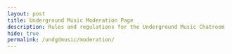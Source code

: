 ```yaml
---
layout: post
title: Underground Music Moderation Page
description: Rules and regulations for the Underground Music Chatroom
hide: true
permalink: /undgdmusic/moderation/
---
```



